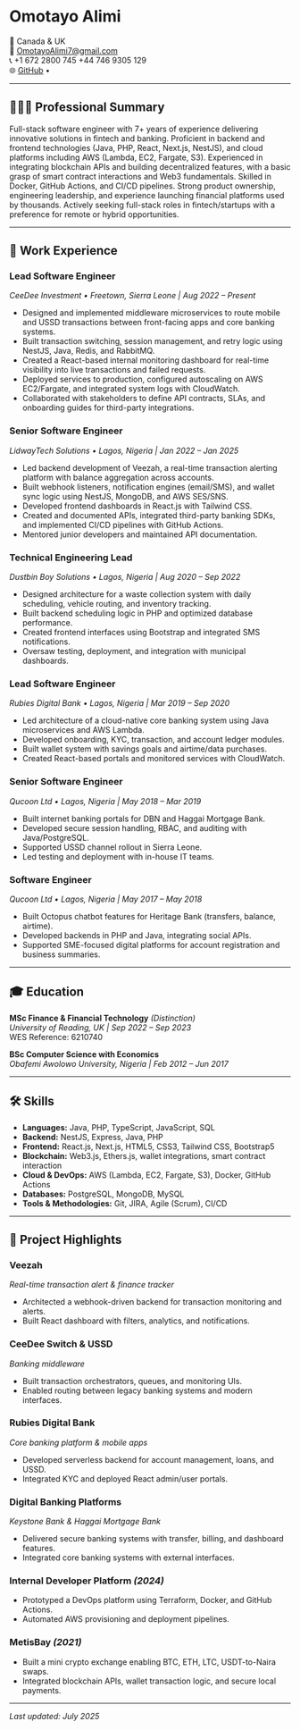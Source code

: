 # Omotayo Alimi

📍 Canada & UK  
📧 OmotayoAlimi7@gmail.com  
📞 +1 672 2800 745  +44 746 9305 129  
🌐 [GitHub](https://github.com/ozonebox) • 

---

## 👨🏽‍💻 Professional Summary

Full-stack software engineer with 7+ years of experience delivering innovative solutions in fintech and banking. Proficient in backend and frontend technologies (Java, PHP, React, Next.js, NestJS), and cloud platforms including AWS (Lambda, EC2, Fargate, S3). Experienced in integrating blockchain APIs and building decentralized features, with a basic grasp of smart contract interactions and Web3 fundamentals. Skilled in Docker, GitHub Actions, and CI/CD pipelines. Strong product ownership, engineering leadership, and experience launching financial platforms used by thousands. Actively seeking full-stack roles in fintech/startups with a preference for remote or hybrid opportunities.

---

## 💼 Work Experience

### **Lead Software Engineer**  
*CeeDee Investment • Freetown, Sierra Leone | Aug 2022 – Present*  
- Designed and implemented middleware microservices to route mobile and USSD transactions between front-facing apps and core banking systems.  
- Built transaction switching, session management, and retry logic using NestJS, Java, Redis, and RabbitMQ.  
- Created a React-based internal monitoring dashboard for real-time visibility into live transactions and failed requests.  
- Deployed services to production, configured autoscaling on AWS EC2/Fargate, and integrated system logs with CloudWatch.  
- Collaborated with stakeholders to define API contracts, SLAs, and onboarding guides for third-party integrations.

### **Senior Software Engineer**  
*LidwayTech Solutions • Lagos, Nigeria | Jan 2022 – Jan 2025*  
- Led backend development of Veezah, a real-time transaction alerting platform with balance aggregation across accounts.  
- Built webhook listeners, notification engines (email/SMS), and wallet sync logic using NestJS, MongoDB, and AWS SES/SNS.  
- Developed frontend dashboards in React.js with Tailwind CSS.  
- Created and documented APIs, integrated third-party banking SDKs, and implemented CI/CD pipelines with GitHub Actions.  
- Mentored junior developers and maintained API documentation.

### **Technical Engineering Lead**  
*Dustbin Boy Solutions • Lagos, Nigeria | Aug 2020 – Sep 2022*  
- Designed architecture for a waste collection system with daily scheduling, vehicle routing, and inventory tracking.  
- Built backend scheduling logic in PHP and optimized database performance.  
- Created frontend interfaces using Bootstrap and integrated SMS notifications.  
- Oversaw testing, deployment, and integration with municipal dashboards.

### **Lead Software Engineer**  
*Rubies Digital Bank • Lagos, Nigeria | Mar 2019 – Sep 2020*  
- Led architecture of a cloud-native core banking system using Java microservices and AWS Lambda.  
- Developed onboarding, KYC, transaction, and account ledger modules.  
- Built wallet system with savings goals and airtime/data purchases.  
- Created React-based portals and monitored services with CloudWatch.

### **Senior Software Engineer**  
*Qucoon Ltd • Lagos, Nigeria | May 2018 – Mar 2019*  
- Built internet banking portals for DBN and Haggai Mortgage Bank.  
- Developed secure session handling, RBAC, and auditing with Java/PostgreSQL.  
- Supported USSD channel rollout in Sierra Leone.  
- Led testing and deployment with in-house IT teams.

### **Software Engineer**  
*Qucoon Ltd • Lagos, Nigeria | May 2017 – May 2018*  
- Built Octopus chatbot features for Heritage Bank (transfers, balance, airtime).  
- Developed backends in PHP and Java, integrating social APIs.  
- Supported SME-focused digital platforms for account registration and business summaries.

---

## 🎓 Education

**MSc Finance & Financial Technology** *(Distinction)*  
*University of Reading, UK | Sep 2022 – Sep 2023*  
WES Reference: 6210740

**BSc Computer Science with Economics**  
*Obafemi Awolowo University, Nigeria | Feb 2012 – Jun 2017*

---

## 🛠 Skills

- **Languages:** Java, PHP, TypeScript, JavaScript, SQL  
- **Backend:** NestJS, Express, Java, PHP  
- **Frontend:** React.js, Next.js, HTML5, CSS3, Tailwind CSS, Bootstrap5  
- **Blockchain:** Web3.js, Ethers.js, wallet integrations, smart contract interaction  
- **Cloud & DevOps:** AWS (Lambda, EC2, Fargate, S3), Docker, GitHub Actions  
- **Databases:** PostgreSQL, MongoDB, MySQL  
- **Tools & Methodologies:** Git, JIRA, Agile (Scrum), CI/CD

---

## 🚀 Project Highlights

### **Veezah**  
*Real-time transaction alert & finance tracker*  
- Architected a webhook-driven backend for transaction monitoring and alerts.  
- Built React dashboard with filters, analytics, and notifications.  

### **CeeDee Switch & USSD**  
*Banking middleware*  
- Built transaction orchestrators, queues, and monitoring UIs.  
- Enabled routing between legacy banking systems and modern interfaces.  

### **Rubies Digital Bank**  
*Core banking platform & mobile apps*  
- Developed serverless backend for account management, loans, and USSD.  
- Integrated KYC and deployed React admin/user portals.  

### **Digital Banking Platforms**  
*Keystone Bank & Haggai Mortgage Bank*  
- Delivered secure banking systems with transfer, billing, and dashboard features.  
- Integrated core banking systems with external interfaces.  

### **Internal Developer Platform** *(2024)*  
- Prototyped a DevOps platform using Terraform, Docker, and GitHub Actions.  
- Automated AWS provisioning and deployment pipelines.  

### **MetisBay** *(2021)*  
- Built a mini crypto exchange enabling BTC, ETH, LTC, USDT-to-Naira swaps.  
- Integrated blockchain APIs, wallet transaction logic, and secure local payments.

---

*Last updated: July 2025*
